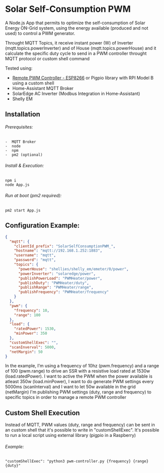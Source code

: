 # Solar Self-Consumption PWM

A Node.js App that permits to optimize the self-consumption of Solar Energy ON-Grid system, using the energy available (produced and not used) to control a PWM generator.

Throught MQTT Topics, it receive instant power (W) of Inverter (mqtt.topics.powerInverter) and of House (mqtt.topics.powerHouse) and it calculate the specific duty cycle to send in a PWM controller throught MQTT protocol or custom shell command

Tested using:
-  [Remote PWM Controller - ESP8266](https://github.com/mobot95/RemotePWMController-ESP8266) or Pigpio library with RPI Model B using a custom shell
-  Home-Assistant MQTT Broker
-  SolarEdge AC Inverter (Modbus Integration in Home-Assistant)
-  Shelly EM

## Installation
###### Prerequisites:
```
-  MQTT Broker
-  node
-  npm
-  pm2 (optional)
```

###### Install & Execution:
```
npm i
node App.js
```

###### Run at boot (pm2 required):
```
pm2 start App.js
```

## Configuration Example:
```JSON
{
  "mqtt": {
    "clientId_prefix": "SolarSelfConsumptionPWM_",
    "hostname": "mqtt://192.168.1.252:1883",
    "username": "mqtt",
    "password": "mqtt",
    "topics": {
      "powerHouse": "shellies/shelly_em/emeter/0/power",
      "powerInverter": "solaredge/power",
      "publishPowerLoad": "PWMHeater/power",
      "publishDuty": "PWMHeater/duty",
      "publishRange": "PWMHeater/range",
      "publishFrequency": "PWMHeater/frequency"
    }
  },
  "pwm": {
    "frequency": 10,
    "range": 100
  },
  "load": {
    "ratedPower": 1530,
    "minPower": 350
  },
  "customShellExec": "",
  "scanInverval": 5000,
  "netMargin": 50
}
```
In the example, I'm using a frequency of 10hz (pwm.frequency) and a range of 100 (pwm.range) to drive an SSR with a resistive load rated at 1530w (load.ratedPower).
I want to active the PWM when the power available is atleast 350w (load.minPower), I want to do generate PWM settings every 5000ms (scanInterval) and I want to let 50w available in the grid (netMargin)
I'm publishing PWM settings (duty, range and frequency) to specific topics in order to manage a remote PWM controller

## Custom Shell Execution
Instead of MQTT, PWM values (duty, range and frequency) can be sent in an custom shell that it's possible to write in "customShellExec".
It's possible to run a local script using external library (pigpio in a Raspberry)
###### Example:
```
"customShellExec": "python3 pwm-controller.py {frequency} {range} {duty}"
```
